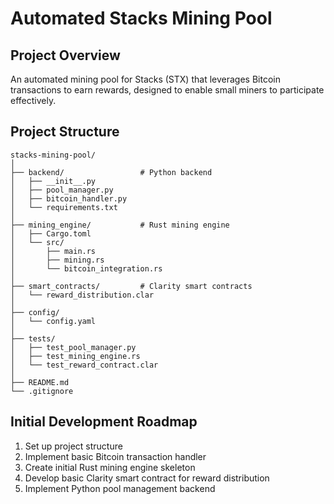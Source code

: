 # Automated Stacks Mining Pool

## Project Overview
An automated mining pool for Stacks (STX) that leverages Bitcoin transactions to earn rewards, designed to enable small miners to participate effectively.

## Project Structure
```
stacks-mining-pool/
│
├── backend/                 # Python backend
│   ├── __init__.py
│   ├── pool_manager.py
│   ├── bitcoin_handler.py
│   └── requirements.txt
│
├── mining_engine/           # Rust mining engine
│   ├── Cargo.toml
│   └── src/
│       ├── main.rs
│       ├── mining.rs
│       └── bitcoin_integration.rs
│
├── smart_contracts/         # Clarity smart contracts
│   └── reward_distribution.clar
│
├── config/
│   └── config.yaml
│
├── tests/
│   ├── test_pool_manager.py
│   ├── test_mining_engine.rs
│   └── test_reward_contract.clar
│
├── README.md
└── .gitignore
```

## Initial Development Roadmap
1. Set up project structure
2. Implement basic Bitcoin transaction handler
3. Create initial Rust mining engine skeleton
4. Develop basic Clarity smart contract for reward distribution
5. Implement Python pool management backend
```